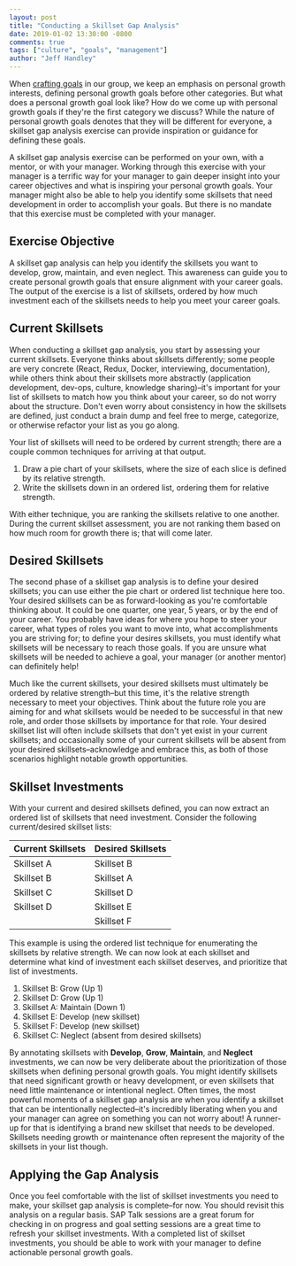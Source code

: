 ```yaml
---
layout: post
title: "Conducting a Skillset Gap Analysis"
date: 2019-01-02 13:30:00 -0800
comments: true
tags: ["culture", "goals", "management"]
author: "Jeff Handley"
---
```

When [crafting goals](https://jeffhandley.com/2018-12-21/crafting-quarterly-goals) in our group, we keep an emphasis on personal growth interests, defining personal growth goals before other categories. But what does a personal growth goal look like?  How do we come up with personal growth goals if they're the first category we discuss?  While the nature of personal growth goals denotes that they will be different for everyone, a skillset gap analysis exercise can provide inspiration or guidance for defining these goals.

A skillset gap analysis exercise can be performed on your own, with a mentor, or with your manager. Working through this exercise with your manager is a terrific way for your manager to gain deeper insight into your career objectives and what is inspiring your personal growth goals. Your manager might also be able to help you identify some skillsets that need development in order to accomplish your goals. But there is no mandate that this exercise must be completed with your manager.

## Exercise Objective

A skillset gap analysis can help you identify the skillsets you want to develop, grow, maintain, and even neglect. This awareness can guide you to create personal growth goals that ensure alignment with your career goals. The output of the exercise is a list of skillsets, ordered by how much investment each of the skillsets needs to help you meet your career goals.

## Current Skillsets

When conducting a skillset gap analysis, you start by assessing your current skillsets. Everyone thinks about skillsets differently; some people are very concrete (React, Redux, Docker, interviewing, documentation), while others think about their skillsets more abstractly (application development, dev-ops, culture, knowledge sharing)–it's important for your list of skillsets to match how you think about your career, so do not worry about the structure. Don't even worry about consistency in how the skillsets are defined, just conduct a brain dump and feel free to merge, categorize, or otherwise refactor your list as you go along.

Your list of skillsets will need to be ordered by current strength; there are a couple common techniques for arriving at that output.

1. Draw a pie chart of your skillsets, where the size of each slice is defined by its relative strength.
1. Write the skillsets down in an ordered list, ordering them for relative strength.

With either technique, you are ranking the skillsets relative to one another. During the current skillset assessment, you are not ranking them based on how much room for growth there is; that will come later.

## Desired Skillsets

The second phase of a skillset gap analysis is to define your desired skillsets; you can use either the pie chart or ordered list technique here too. Your desired skillsets can be as forward-looking as you're comfortable thinking about. It could be one quarter, one year, 5 years, or by the end of your career. You probably have ideas for where you hope to steer your career, what types of roles you want to move into, what accomplishments you are striving for; to define your desires skillsets, you must identify what skillsets will be necessary to reach those goals. If you are unsure what skillsets will be needed to achieve a goal, your manager (or another mentor) can definitely help!

Much like the current skillsets, your desired skillsets must ultimately be ordered by relative strength–but this time, it's the relative strength necessary to meet your objectives. Think about the future role you are aiming for and what skillsets would be needed to be successful in that new role, and order those skillsets by importance for that role. Your desired skillset list will often include skillsets that don't yet exist in your current skillsets; and occasionally some of your current skillsets will be absent from your desired skillsets–acknowledge and embrace this, as both of those scenarios highlight notable growth opportunities.

## Skillset Investments

With your current and desired skillsets defined, you can now extract an ordered list of skillsets that need investment. Consider the following current/desired skillset lists:

| Current Skillsets | Desired Skillsets |
| ----------------- | ----------------- |
| Skillset A        | Skillset B        |
| Skillset B        | Skillset A        |
| Skillset C        | Skillset D        |
| Skillset D        | Skillset E        |
|                   | Skillset F        |

This example is using the ordered list technique for enumerating the skillsets by relative strength. We can now look at each skillset and determine what kind of investment each skillset deserves, and prioritize that list of investments.

1. Skillset B: Grow (Up 1)
1. Skillset D: Grow (Up 1)
1. Skillset A: Maintain (Down 1)
1. Skillset E: Develop (new skillset)
1. Skillset F: Develop (new skillset)
1. Skillset C: Neglect (absent from desired skillsets)

By annotating skillsets with **Develop**, **Grow**, **Maintain**, and **Neglect** investments, we can now be very deliberate about the prioritization of those skillsets when defining personal growth goals. You might identify skillsets that need significant growth or heavy development, or even skillsets that need little maintenance or intentional neglect. Often times, the most powerful moments of a skillset gap analysis are when you identify a skillset that can be intentionally neglected–it's incredibly liberating when you and your manager can agree on something you can not worry about!  A runner-up for that is identifying a brand new skillset that needs to be developed. Skillsets needing growth or maintenance often represent the majority of the skillsets in your list though.

## Applying the Gap Analysis

Once you feel comfortable with the list of skillset investments you need to make, your skillset gap analysis is complete–for now. You should revisit this analysis on a regular basis. SAP Talk sessions are a great forum for checking in on progress and goal setting sessions are a great time to refresh your skillset investments. With a completed list of skillset investments, you should be able to work with your manager to define actionable personal growth goals.
